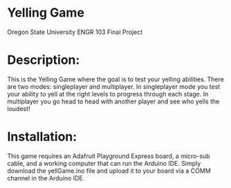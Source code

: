 # Yelling Game
Oregon State University ENGR 103 Final Project

# Description:

This is the Yelling Game where the goal is to test your yelling abilities. There are two modes: singleplayer and multiplayer. In singleplayer mode you test your ability to yell at the right levels to progress through each stage. In multiplayer you go head to head with another player and see who yells the loudest!

# Installation:

This game requires an Adafruit Playground Express board, a micro-sub cable, and a working computer that can run the Arduino IDE. Simply download the yellGame.ino file and upload it to your board via a COMM channel in the Arduino IDE.
